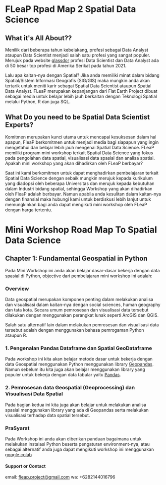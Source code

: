 # FLeaP Rpad Map 2 Spatial Data Science
## What it's All About??

Menilik dari beberapa tahun kebelakang, profesi sebagai Data Analyst ataupun Data Scientist menjadi salah satu profesi yang sangat populer. Merujuk pada website [glassdor](https://www.glassdoor.com/List/Best-Jobs-in-America-LST_KQ0,20.htm) profesi  Data Scientist dan Data Analyst ada di 50 besar top profesi di Amerika Serikat pada tahun 2021.

Lalu apa kaitan-nya dengan Spatial? Jika anda memiliki minat dalam bidang Spatial/Sistem Informasi Geografis (SIG/GIS) maka mungkin anda akan tertarik untuk meniti karir sebagai Spatial Data Scientist ataupun Spatial Data Analyst. FLeaP merupakan kepanjangan dari Flat Earth Project dibuat sebagai media untuk belajar lebih jauh berkaitan dengan Teknologi Spatial melalui Python, R dan juga SQL.

## What Do you need to be Spatial Data Scientist Experts?

Komitmen merupakan kunci utama untuk mencapai kesuksesan dalam hal apapun, FleaP berkomitmen untuk menjadi media bagi siapapun yang ingin mengetahui dan belajar lebih jauh mengenai Spatial Data Science. FLeaP memiliki program  mini workshop terkait Spatial Data Science yang fokus pada pengolahan data spatial, visualisasi data spasial dan analisa spatial. Apakah mini workshop yang akan dihadirkan oleh FLeaP berbayar? 

Saat ini kami berkomitmen untuk dapat menghadirkan pembelajaran terkait Spatial Data Science dengan sebaik mungkin merujuk kepada kurikulum yang diadopsi oleh beberapa Universitas dan merujuk kepada kebutuhan dalam Industri bidang spatial, sehingga Workshop yang akan dihadirkan oleh FleaP adalah berbayar. Namun apabila anda kesulitan dalam kaitan-nya dengan finansial maka hubungi kami untuk berdiskusi lebih lanjut untuk memungkinkan bagi anda dapat mengikuti mini workshop oleh FLeaP dengan harga tertentu.

# Mini Workshop Road Map To Spatial Data Science
## Chapter 1: Fundamental Geospatial in Python

Pada Mini Workshop ini anda akan belajar dasar-dasar bekerja dengan data spasial di Python, objective dari pembelajaran mini workshop ini adalah:

### Overview
Data geospatial merupakan komponen penting dalam melakukan analisa dan visualisasi dalam kaitan-nya dengan social sciences, human geography dan tata kota. Secara umum pemrosesan dan visualisasi data tersebut dilakukan dengan menggunakan perangkat lunak seperti ArcGIS dan QGIS.

Salah satu alternatif lain dalam melakukan pemrosesan dan visualisasi data tersebut adalah dengan menggunakan bahasa pemrogaman Python ataupun R.

### 1. Pengenalan Pandas Dataframe dan Spatial GeoDataframe
Pada workshop ini kita akan belajar metode dasar untuk bekerja dengan data Geospatial menggunakan Python menggunakan library [Geopandas](https://geopandas.org). Namun sebelum itu kita juga akan belajar menggunakan library yang populer untuk bekerja dengan data tabular yaitu [Pandas](https://pandas.pydata.org).

### 2. Pemrosesan data Geospatial (Geoprocessing) dan Visualisasi Data Spatial
Pada bagian kedua ini kita juga akan belajar untuk melakukan analisa spasial menggunakan library yang ada di Geopandas serta melakukan visualisasi terhadap data spatial tersebut.

### PraSyarat
Pada Workshop ini anda akan diberikan panduan bagaimana untuk melakukan instalasi Python beserta pengaturan environment-nya, atau sebagai alternatif anda juga dapat mengikuti workshop ini menggunakan [google colab](https://colab.research.google.com/notebooks/intro.ipynb?utm_source=scs-index)


#### Support or Contact

email: fleap.project@gmail.com 
wa: +6282144016796

